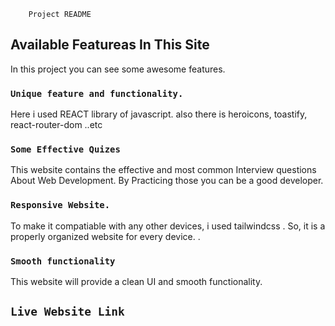         Project README

## Available Featureas In This Site
In this project you can see some awesome features.
### `Unique feature and functionality.`
 Here i used REACT library of javascript. also there is heroicons, toastify, react-router-dom ..etc
 
 ### `Some Effective Quizes`
 This website contains the effective and most common Interview questions About Web Development. By Practicing those you can be a good developer.

  ### `Responsive Website.`
  To make it compatiable with any other devices, i used tailwindcss . So, it is a properly organized website for every device. .
 ### `Smooth functionality ` 
 This website will provide a clean UI and smooth functionality.

 ## `Live Website Link`
 
